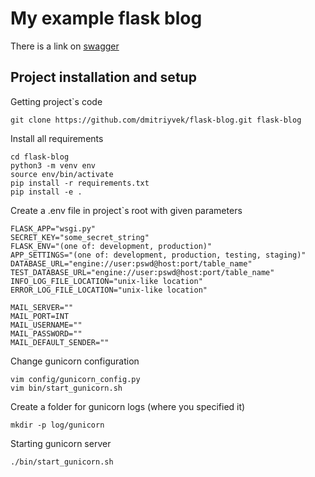 # My example flask blog

There is a link on [swagger](https://blog.dmitriyvek.com/apidocs)

## Project installation and setup

Getting project`s code

```
git clone https://github.com/dmitriyvek/flask-blog.git flask-blog
```

Install all requirements

```
cd flask-blog
python3 -m venv env
source env/bin/activate
pip install -r requirements.txt
pip install -e .
```

Create a .env file in project`s root with given parameters

```
FLASK_APP="wsgi.py"
SECRET_KEY="some_secret_string"
FLASK_ENV="(one of: development, production)"
APP_SETTINGS="(one of: development, production, testing, staging)"
DATABASE_URL="engine://user:pswd@host:port/table_name"
TEST_DATABASE_URL="engine://user:pswd@host:port/table_name"
INFO_LOG_FILE_LOCATION="unix-like location"
ERROR_LOG_FILE_LOCATION="unix-like location"

MAIL_SERVER=""
MAIL_PORT=INT
MAIL_USERNAME=""
MAIL_PASSWORD=""
MAIL_DEFAULT_SENDER=""
```

Change gunicorn configuration

```
vim config/gunicorn_config.py
vim bin/start_gunicorn.sh
```

Create a folder for gunicorn logs (where you specified it)

```
mkdir -p log/gunicorn
```

Starting gunicorn server

```
./bin/start_gunicorn.sh
```
